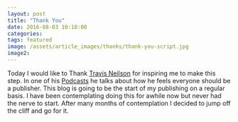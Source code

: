 ```yaml
---
layout: post
title: "Thank You"
date: 2016-08-03 10:18:00
categories: 
tags: featured
image: /assets/article_images/thanks/thank-you-script.jpg
image2:
---
```


Today I would like to Thank [Travis Neilson](http://www.travisneilson.com) for inspiring me to make this step. 
In one of his [Podcasts](http://www.travandlos.com) he talks about how he feels everyone should be a publisher. 
This blog is going to be the start of my publishing on a regular basis.
I have been contemplating doing this for awhile now but never had the nerve to start. 
After many months of contemplation I decided to jump off the cliff and go for it.


